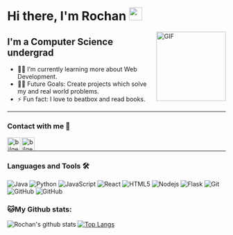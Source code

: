 # Hi there, I'm Rochan <img width="30px" src="https://media.tenor.com/images/3b388fe03da271d2674faf85eb7c3fcd/tenor.gif" />

<img align="right" alt="GIF" height="160px" src="https://media.giphy.com/media/du3J3cXyzhj75IOgvA/giphy.gif" />

## I'm a Computer Science undergrad  

- 👨‍💻 I’m currently learning more about Web Development.
- 💪🏼 Future Goals: Create projects which solve my and real world problems.
- ⚡ Fun fact: I love to beatbox and read books.

---

### Contact with me 📝

[<img align="left" alt="bilgehangecici | LinkedIn" height="30px" src="https://www.flaticon.com/svg/static/icons/svg/725/725337.svg"/>][linkedin]
[<img align="left" alt="bilgehangecici | Instagram" height="30px" src="https://image.flaticon.com/icons/svg/725/725278.svg" />][instagram]

<br />

---

### Languages and Tools 🛠 

![Java](http://img.shields.io/badge/-Java-5B4638?style=flat-square&logo=java&logoColor=ffffff)
![Python](http://img.shields.io/badge/-Python-3776AB?style=flat-square&logo=python&logoColor=ffffff)
![JavaScript](https://img.shields.io/badge/-JavaScript-%23F7DF1C?style=flat-square&logo=javascript&logoColor=000000&labelColor=%23F7DF1C&color=%23FFCE5A)
![React](https://img.shields.io/badge/-React-61DAFB?style=flat-square&logo=react&logoColor=ffffff)
![HTML5](https://img.shields.io/badge/-HTML5-%23E44D27?style=flat-square&logo=html5&logoColor=ffffff)
![Nodejs](https://img.shields.io/badge/-Nodejs-339933?style=flat-square&logo=Node.js&logoColor=ffffff)
![Flask](https://img.shields.io/badge/flask-%23000.svg?style=for-the-badge&logo=flask&logoColor=white)
![Git](https://img.shields.io/badge/-Git-%23F05032?style=flat-square&logo=git&logoColor=%23ffffff)
![GitHub](https://img.shields.io/badge/-GitHub-181717?style=flat-square&logo=flask)
![GitHub](https://img.shields.io/badge/-GitHub-181717?style=flat-square&logo=github)


### 🐱My Github stats:
![Rochan's github stats](https://github-readme-stats.vercel.app/api?username=Rochan2001&show_icons=true&title_color=ffc857&icon_color=8ac926&text_color=daf7dc&bg_color=151515&hide=["stars"])
[![Top Langs](https://github-readme-stats.vercel.app/api/top-langs/?username=Rochan2001&layout=compact&text_color=daf7dc&bg_color=151515)](https://github.com/anuraghazra/github-readme-stats)

<br/>

[instagram]: https://www.instagram.com/rochansingh/
[linkedin]: https://www.linkedin.com/in/rochan-singh-795a251a2/
